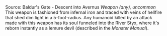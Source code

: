 Source: Baldur's Gate - Descent into Avernus
*Weapon (any), uncommon*
This weapon is fashioned from infernal iron and traced with veins of hellfire that shed dim light in a 5-foot-radius.
Any humanoid killed by an attack made with this weapon has its soul funneled into the River Styx, where it's reborn instantly as a lemure devil (described in the *Monster Manual*).